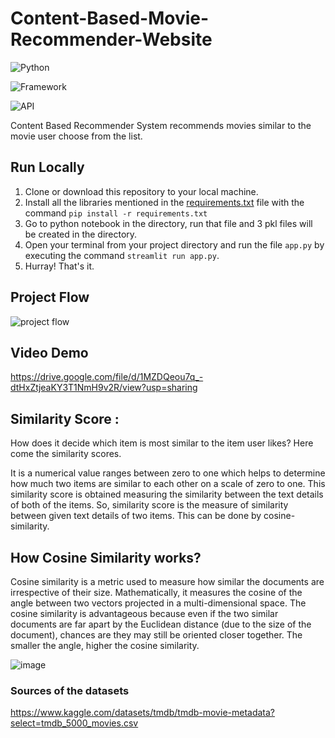# Content-Based-Movie-Recommender-Website

![Python](https://img.shields.io/badge/Python-3.10.4-blueviolet) 

![Framework](https://img.shields.io/badge/Framework-Streamlit-red)

![API](https://img.shields.io/badge/API-TMDB-fcba03)

Content Based Recommender System recommends movies similar to the movie user choose from the list.

## Run Locally
1. Clone or download this repository to your local machine.
2. Install all the libraries mentioned in the [requirements.txt](https://github.com/kishan0725/Movie-Recommendation-System-with-Sentiment-Analysis/blob/master/requirements.txt) file with the command `pip install -r requirements.txt`
3. Go to python notebook in the directory, run that file and 3 pkl files will be created in the directory.
4. Open your terminal from your project directory and run the file `app.py` by executing the command `streamlit run app.py`.
5. Hurray! That's it.



## Project Flow

![project flow](https://user-images.githubusercontent.com/78557327/170816926-790bf3da-10f3-4abb-909f-59b3606b7d8c.png)

## Video Demo
https://drive.google.com/file/d/1MZDQeou7q_-dtHxZtjeaKY3T1NmH9v2R/view?usp=sharing

## Similarity Score : 

   How does it decide which item is most similar to the item user likes? Here come the similarity scores.
   
   It is a numerical value ranges between zero to one which helps to determine how much two items are similar to each other on a scale of zero to one. This similarity score is obtained measuring the similarity between the text details of both of the items. So, similarity score is the measure of similarity between given text details of two items. This can be done by cosine-similarity.
   
## How Cosine Similarity works?
  Cosine similarity is a metric used to measure how similar the documents are irrespective of their size. Mathematically, it measures the cosine of the angle between two vectors projected in a multi-dimensional space. The cosine similarity is advantageous because even if the two similar documents are far apart by the Euclidean distance (due to the size of the document), chances are they may still be oriented closer together. The smaller the angle, higher the cosine similarity.
  
  ![image](https://user-images.githubusercontent.com/36665975/70401457-a7530680-1a55-11ea-9158-97d4e8515ca4.png)

### Sources of the datasets 
https://www.kaggle.com/datasets/tmdb/tmdb-movie-metadata?select=tmdb_5000_movies.csv

